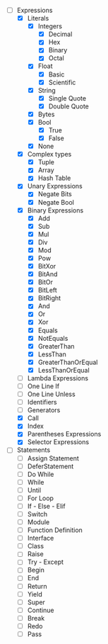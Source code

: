 - [ ] Expressions
    - [X] Literals
        - [X] Integers
            - [X] Decimal
            - [X] Hex
            - [X] Binary
            - [X] Octal
        - [X] Float
            - [X] Basic
            - [X] Scientific
        - [X] String
            - [X] Single Quote
            - [X] Double Quote
        - [X] Bytes
        - [X] Bool
            - [X] True
            - [X] False
        - [X] None
    - [X] Complex types
        - [X] Tuple
        - [X] Array
        - [X] Hash Table
    - [X] Unary Expressions
        - [X] Negate Bits
        - [X] Negate Bool
    - [X] Binary Expressions
        - [X] Add
        - [X] Sub
        - [X] Mul
        - [X] Div
        - [X] Mod
        - [X] Pow
        - [X] BitXor
        - [X] BitAnd
        - [X] BitOr
        - [X] BitLeft
        - [X] BitRight
        - [X] And
        - [X] Or
        - [X] Xor
        - [X] Equals
        - [X] NotEquals
        - [X] GreaterThan
        - [X] LessThan
        - [X] GreaterThanOrEqual
        - [X] LessThanOrEqual
    - [ ] Lambda Expressions
    - [ ] One Line If
    - [ ] One Line Unless
    - [ ] Identifiers
    - [ ] Generators
    - [X] Call
    - [X] Index
    - [X] Parentheses Expressions
    - [X] Selector Expressions
- [ ] Statements
    - [ ] Assign Statement
    - [ ] DeferStatement
    - [ ] Do While
    - [ ] While
    - [ ] Until
    - [ ] For Loop
    - [ ] If - Else - Elif
    - [ ] Switch
    - [ ] Module
    - [ ] Function Definition
    - [ ] Interface
    - [ ] Class
    - [ ] Raise
    - [ ] Try - Except
    - [ ] Begin
    - [ ] End
    - [ ] Return
    - [ ] Yield
    - [ ] Super
    - [ ] Continue
    - [ ] Break
    - [ ] Redo
    - [ ] Pass